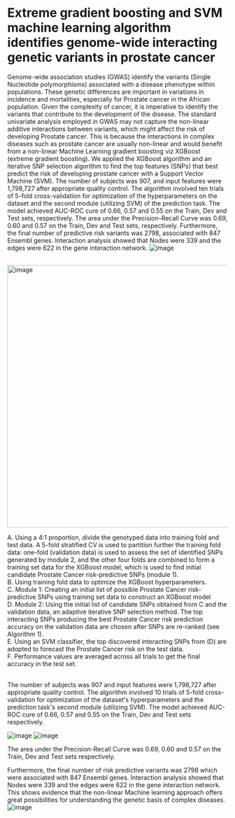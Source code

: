 # Extreme gradient boosting and SVM machine learning algorithm identifies genome-wide interacting genetic variants in prostate cancer

Genome-wide association studies (GWAS) identify the variants (Single Nucleotide polymorphisms) associated with a disease phenotype within populations. These genetic differences are important in variations in incidence and mortalities, especially for Prostate cancer in the African population. Given the complexity of cancer, it is imperative to identify the variants that contribute to the development of the disease. The standard univariate analysis employed in GWAS may not capture the non-linear additive interactions between variants, which might affect the risk of developing Prostate cancer. This is because the interactions in complex diseases such as prostate cancer are usually non-linear and would benefit from a non-linear Machine Learning gradient boosting viz XGBoost (extreme gradient boosting). 
We applied the XGBoost algorithm and an iterative SNP selection algorithm to find the top features (SNPs) that best predict the risk of developing prostate cancer with a Support Vector Machine (SVM). The number of subjects was 907, and input features were 1,798,727 after appropriate quality control. The algorithm involved ten trials of 5-fold cross-validation for optimization of the hyperparameters on the dataset and the second module (utilizing SVM) of the prediction task. 
The model achieved AUC-ROC cure of 0.66, 0.57 and 0.55 on the Train, Dev and Test sets, respectively. The area under the Precision-Recall Curve was 0.69, 0.60 and 0.57 on the Train, Dev and Test sets, respectively. Furthermore, the final number of predictive risk variants was 2798, associated with 847 Ensembl genes. Interaction analysis showed that Nodes were 339 and the edges were 622 in the gene interaction network. 
![image](https://github.com/davidenoma/prostate_cancer_genetic_association_risk_pred/assets/24875399/b5359f61-2245-4234-9ce5-5974c48d740d)



<BR>
<img width="600" alt="image" src="https://github.com/davidenoma/prostate_cancer_genetic_association_risk_pred/assets/24875399/e1af6399-5aa3-4775-8c7b-dd854a01ff8b">

A. Using a 4:1 proportion, divide the genotyped data into training fold and test data. A 5-fold stratified CV is used to partition further the training fold data: one-fold (validation data) is used to assess the set of identified SNPs generated by module 2, and the other four folds are combined to form a training set data for the XGBoost model, which is used to find initial candidate Prostate Cancer risk-predictive SNPs (module 1). <br>
B. Using training fold data to optimize the XGBoost hyperparameters. <br>
C.	Module 1: Creating an initial list of possible Prostate Cancer risk-predictive SNPs using training set data to construct an XGBoost model <br>
D. Module 2: Using the initial list of candidate SNPs obtained from C and the validation data, an adaptive iterative SNP selection method. The top interacting SNPs producing the best Prostate Cancer risk prediction accuracy on the validation data are chosen after SNPs are re-ranked (see Algorithm 1). <br>
E. Using an SVM classifier, the top discovered interacting SNPs from (D) are adopted to forecast the Prostate Cancer risk on the test data. <br>
F. Performance values are averaged across all trials to get the final accuracy in the test set. <br>

<br>
The number of subjects was 907 and input features were 1,798,727 after appropriate quality control. 
The algorithm involved 10 trials of 5-fold cross-validation for optimization of the dataset's hyperparameters and the prediction task's second module (utilizing SVM). The model achieved AUC-ROC cure of 0.66, 0.57 and 0.55 on the Train, Dev and Test sets respectively.

![image](https://user-images.githubusercontent.com/24875399/220415941-b333861f-bc6b-4d79-90a5-a5972e5ba8ca.png)
![image](https://user-images.githubusercontent.com/24875399/220415972-b626ac8c-e8da-451f-8889-7d61658e79cf.png)

The area under the Precision-Recall Curve was 0.69, 0.60 and 0.57 on the Train, Dev and Test sets respectively. 

Furthermore, the final number of risk predictive variants was 2798 which were associated with 847 Ensembl genes. Interaction analysis showed that Nodes were 339 and the edges were 622 in the gene interaction network. This shows evidence that the non-linear Machine learning approach offers great possibilities for understanding the genetic basis of complex diseases.
![image](https://user-images.githubusercontent.com/24875399/220415648-30ccfbf4-9dcb-4174-a0d3-f4d77b86d579.png)


